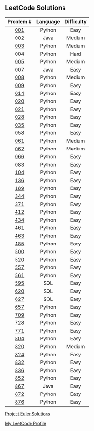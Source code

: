## LeetCode Solutions

Problem # | Language | Difficulty
:---: | :---: | :---:
[001](LeetCode/001E.py) | Python |  Easy 
[002](LeetCode/002M.java) | Java | Medium
[003](LeetCode/003M.py) | Python | Medium
[004](LeetCode/004H.py) | Python |  Hard 
[005](LeetCode/005M.py) | Python | Medium
[007](LeetCode/007E.java) | Java |  Easy 
[008](LeetCode/008M.py) | Python | Medium
[009](LeetCode/009E.py) | Python |  Easy 
[014](LeetCode/014E.py) | Python |  Easy 
[020](LeetCode/020E.py) | Python |  Easy 
[021](LeetCode/021E.py) | Python |  Easy 
[028](LeetCode/028E.py) | Python |  Easy 
[035](LeetCode/035E.py) | Python |  Easy 
[058](LeetCode/058E.py) | Python |  Easy 
[061](LeetCode/061M.py) | Python | Medium
[062](LeetCode/062M.py) | Python | Medium
[066](LeetCode/066PLUSE.py) | Python |  Easy 
[083](LeetCode/083E.py) | Python |  Easy 
[104](LeetCode/104E.py) | Python |  Easy 
[136](LeetCode/136E.py) | Python |  Easy 
[189](LeetCode/189E.py) | Python |  Easy 
[344](LeetCode/344E.py) | Python |  Easy 
[371](LeetCode/371E.py) | Python |  Easy 
[412](LeetCode/412E.py) | Python |  Easy 
[434](LeetCode/434E.py) | Python |  Easy 
[461](LeetCode/461E.py) | Python |  Easy 
[463](LeetCode/463E.py) | Python |  Easy 
[485](LeetCode/485E.py) | Python |  Easy 
[500](LeetCode/500E.py) | Python |  Easy 
[520](LeetCode/520E.py) | Python |  Easy 
[557](LeetCode/557E.py) | Python |  Easy 
[561](LeetCode/561E.py) | Python |  Easy 
[595](LeetCode/595E.sql) | SQL |  Easy 
[620](LeetCode/620E.sql) | SQL |  Easy 
[627](LeetCode/627E.sql) | SQL |  Easy 
[657](LeetCode/657E.py) | Python |  Easy 
[709](LeetCode/709E.py) | Python |  Easy 
[728](LeetCode/728E.py) | Python |  Easy 
[771](LeetCode/771E.py) | Python |  Easy 
[804](LeetCode/804E.py) | Python |  Easy 
[820](LeetCode/820M.py) | Python | Medium
[824](LeetCode/824E.py) | Python |  Easy 
[832](LeetCode/832E.py) | Python |  Easy 
[836](LeetCode/836E.py) | Python |  Easy 
[852](LeetCode/852E.py) | Python |  Easy 
[867](LeetCode/867E.java) | Java |  Easy 
[872](LeetCode/872E.py) | Python |  Easy 
[876](LeetCode/876E.py) | Python |  Easy 


[Project Euler Solutions](https://github.com/chrismarcok/Project-Euler)

[My LeetCode Profile](https://leetcode.com/chrismarcok/)